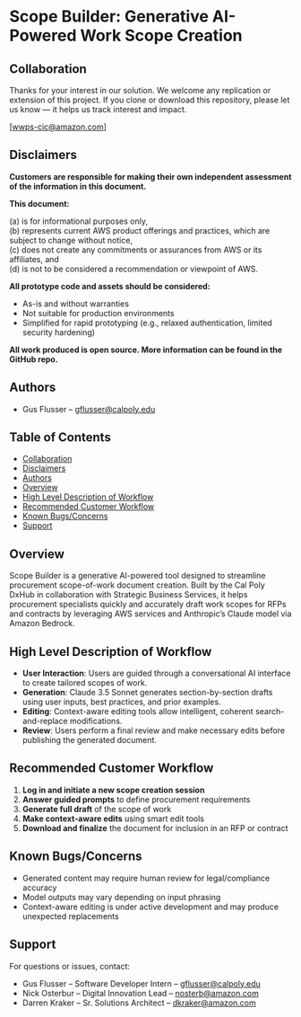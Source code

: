 # Scope Builder: Generative AI-Powered Work Scope Creation

## Collaboration

Thanks for your interest in our solution. We welcome any replication or extension of this project. If you clone or download this repository, please let us know — it helps us track interest and impact.

[wwps-cic@amazon.com]

## Disclaimers

**Customers are responsible for making their own independent assessment of the information in this document.**

**This document:**

(a) is for informational purposes only,  
(b) represents current AWS product offerings and practices, which are subject to change without notice,  
(c) does not create any commitments or assurances from AWS or its affiliates, and  
(d) is not to be considered a recommendation or viewpoint of AWS.

**All prototype code and assets should be considered:**

- As-is and without warranties  
- Not suitable for production environments  
- Simplified for rapid prototyping (e.g., relaxed authentication, limited security hardening)

**All work produced is open source. More information can be found in the GitHub repo.**

## Authors

- Gus Flusser – gflusser@calpoly.edu

## Table of Contents

- [Collaboration](#collaboration)  
- [Disclaimers](#disclaimers)  
- [Authors](#authors)  
- [Overview](#overview)  
- [High Level Description of Workflow](#high-level-description-of-workflow)  
- [Recommended Customer Workflow](#recommended-customer-workflow)  
- [Known Bugs/Concerns](#known-bugsconcerns)  
- [Support](#support)

## Overview

Scope Builder is a generative AI-powered tool designed to streamline procurement scope-of-work document creation. Built by the Cal Poly DxHub in collaboration with Strategic Business Services, it helps procurement specialists quickly and accurately draft work scopes for RFPs and contracts by leveraging AWS services and Anthropic’s Claude model via Amazon Bedrock.

## High Level Description of Workflow

- **User Interaction**: Users are guided through a conversational AI interface to create tailored scopes of work.  
- **Generation**: Claude 3.5 Sonnet generates section-by-section drafts using user inputs, best practices, and prior examples.  
- **Editing**: Context-aware editing tools allow intelligent, coherent search-and-replace modifications.  
- **Review**: Users perform a final review and make necessary edits before publishing the generated document.

## Recommended Customer Workflow

1. **Log in and initiate a new scope creation session**  
2. **Answer guided prompts** to define procurement requirements  
3. **Generate full draft** of the scope of work  
4. **Make context-aware edits** using smart edit tools  
5. **Download and finalize** the document for inclusion in an RFP or contract

## Known Bugs/Concerns

- Generated content may require human review for legal/compliance accuracy  
- Model outputs may vary depending on input phrasing  
- Context-aware editing is under active development and may produce unexpected replacements

## Support

For questions or issues, contact:

- Gus Flusser – Software Developer Intern – gflusser@calpoly.edu  
- Nick Osterbur – Digital Innovation Lead – nosterb@amazon.com  
- Darren Kraker – Sr. Solutions Architect – dkraker@amazon.com

